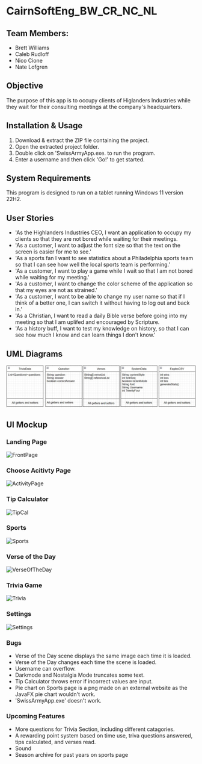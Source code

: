 # CairnSoftEng_BW_CR_NC_NL

## Team Members:
- Brett Williams
- Caleb Rudloff
- Nico Cione
- Nate Lofgren

## Objective
The purpose of this app is to occupy clients of Higlanders Industries while they wait for their consulting meetings at the company's headquarters.

## Installation & Usage
1. Download & extract the ZIP file containing the project.
2. Open the extracted project folder.
3. Double click on 'SwissArmyApp.exe. to run the program.
4. Enter a username and then click 'Go!' to get started.

## System Requirements
This program is designed to run on a tablet running Windows 11 version 22H2.

## User Stories
- 'As the Highlanders Industries CEO, I want an application to occupy my clients so that they are not bored while waiting for their meetings.
- 'As a customer, I want to adjust the font size so that the text on the screen is easier for me to see.'
- 'As a sports fan I want to see statistics about a Philadelphia sports team so that I can see how well the local sports team is performing.'
- 'As a customer, I want to play a game while I wait so that I am not bored while waiting for my meeting.'
- 'As a customer, I want to change the color scheme of the application so that my eyes are not as strained.'
- 'As a customer, I want to be able to change my user name so that if I think of a better one, I can switch it without having to log out and back in.'
- 'As a Christian, I want to read a daily Bible verse before going into my meeting so that I am uplifed and encouraged by Scripture.
- 'As a history buff, I want to test my knowledge on history, so that I can see how much I know and can learn things I don't know.'

## UML Diagrams
![UML Diagram](https://github.com/Brettw347/CairnSoftEngFinal_BW_CR_NC_NL/blob/main/UML%20java%20class%20diagram.jpg)

## UI Mockup
### Landing Page
![FrontPage](https://user-images.githubusercontent.com/112523378/235389927-8862b2a4-d9d0-4c1d-890f-a62a5acbf0fd.png)

### Choose Acitivty Page
![ActivityPage](https://user-images.githubusercontent.com/112523378/235389946-6a5d8b3d-a67f-457a-8f6e-c6955bfc2fbf.png)

### Tip Calculator
![TipCal](https://user-images.githubusercontent.com/112523378/235389902-e4db9106-f17d-4e46-8b6a-1354ed453c4f.png)

### Sports 
![Sports](https://user-images.githubusercontent.com/112523378/235454343-cdbd692b-9cb0-4aa4-a101-9291b29c6f5e.png)

### Verse of the Day
![VerseOfTheDay](https://user-images.githubusercontent.com/112523378/235389887-4970f1ca-05f3-4f81-8def-91525405ef4b.png)

### Trivia Game
![Trivia](https://user-images.githubusercontent.com/112523378/235389852-cc74e850-a5c2-452a-9114-f0d9f2a54ad2.png)

### Settings
![Settings](https://user-images.githubusercontent.com/112523378/235390046-d74c9ef6-6bd2-470e-bf1f-4214f3b2f98f.png)

### Bugs
- Verse of the Day scene displays the same image each time it is loaded. 
- Verse of the Day changes each time the scene is loaded.
- Username can overflow.
- Darkmode and Nostalgia Mode truncates some text.
- Tip Calculator throws error if incorrect values are input.
- Pie chart on Sports page is a png made on an external website as the JavaFX pie chart wouldn't work.
- 'SwissArmyApp.exe' doesn't work.


### Upcoming Features
- More questions for Trivia Section, including different catagories.
- A rewarding point system based on time use, triva questions answered, tips calculated, and verses read.
- Sound
- Season archive for past years on sports page
